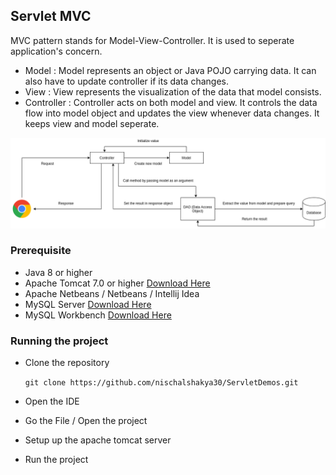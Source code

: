 ## Servlet MVC
MVC pattern stands for Model-View-Controller. It is used to seperate application's concern.

* Model : Model represents an object or Java POJO carrying data. It can also have to update controller if its data changes.
* View : View represents the visualization of the data that model consists.
* Controller : Controller acts on both model and view. It controls the data flow into model object and updates the view whenever data changes. It keeps view and model seperate.

![MVC](images/MVC.png)

### Prerequisite
* Java 8 or higher 
* Apache Tomcat 7.0 or higher [Download Here](https://tomcat.apache.org/download-70.cgi)
* Apache Netbeans / Netbeans / Intellij Idea   
* MySQL Server [Download Here](https://filehippo.com/download_mysql/)
* MySQL Workbench [Download Here](https://dev.mysql.com/downloads/file/?id=497505)


### Running the project 
* Clone the repository 
   
   ``git clone https://github.com/nischalshakya30/ServletDemos.git``

* Open the IDE

* Go the File / Open the project 

* Setup up the apache tomcat server 
  
* Run the project 


